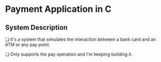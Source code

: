 # Payment Application in C

## System Description
❑ It's a system that simulates the interaction between a bank card and an ATM or any pay point.

❑ Only supports the pay operation and I'm keeping building it.
